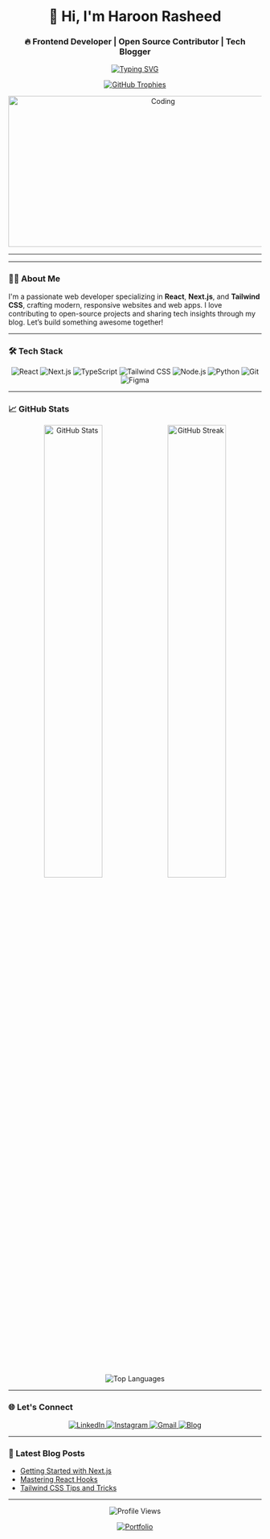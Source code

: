 <h1 align="center">🚀 Hi, I'm Haroon Rasheed</h1>
<h3 align="center">🔥 Frontend Developer | Open Source Contributor | Tech Blogger</h3>

<p align="center">
  <a href="https://haroon-portfolio-green.vercel.app/" target="_blank">
    <img src="https://readme-typing-svg.demolab.com?font=Fira+Code&size=24&duration=2800&pause=1000&color=58A6FF&center=true&vCenter=true&width=450&lines=Full-stack+Developer;Open+Source+Enthusiast;Tech+Blogger;Problem+Solver" alt="Typing SVG" />
  </a>
</p>

<p align="center">
  <a href="https://haroon-portfolio-green.vercel.app/">
    <img src="https://github-profile-trophy.vercel.app/?username=itxharoonkhan&theme=onedark&row=1&column=6&margin-w=15&margin-h=15" alt="GitHub Trophies" />
  </a>
</p>

<p align="center">
  <img src="https://raw.githubusercontent.com/itxharoonkhan/itxharoonkhan/main/giphy.gif" alt="Coding" width="600" height="300" />
</p>

---

---

### 👨‍💻 About Me
I'm a passionate web developer specializing in **React**, **Next.js**, and **Tailwind CSS**, crafting modern, responsive websites and web apps. I love contributing to open-source projects and sharing tech insights through my blog. Let’s build something awesome together!

---


### 🛠 Tech Stack

<p align="center">
  <!-- Frontend -->
  <img src="https://img.shields.io/badge/React-20232A?style=for-the-badge&logo=react&logoColor=61DAFB" alt="React" />
  <img src="https://img.shields.io/badge/Next.js-000000?style=for-the-badge&logo=nextdotjs&logoColor=white" alt="Next.js" />
  <img src="https://img.shields.io/badge/TypeScript-007ACC?style=for-the-badge&logo=typescript&logoColor=white" alt="TypeScript" />
  <img src="https://img.shields.io/badge/Tailwind_CSS-38B2AC?style=for-the-badge&logo=tailwind-css&logoColor=white" alt="Tailwind CSS" />
  <!-- Backend -->
  <img src="https://img.shields.io/badge/Node.js-339933?style=for-the-badge&logo=nodedotjs&logoColor=white" alt="Node.js" />
  <img src="https://img.shields.io/badge/Python-3776AB?style=for-the-badge&logo=python&logoColor=white" alt="Python" />
  <!-- Tools -->
  <img src="https://img.shields.io/badge/Git-F05032?style=for-the-badge&logo=git&logoColor=white" alt="Git" />
  <img src="https://img.shields.io/badge/Figma-F24E1E?style=for-the-badge&logo=figma&logoColor=white" alt="Figma" />
</p>

---

### 📈 GitHub Stats

<p align="center">
  <img src="https://github-readme-stats.vercel.app/api?username=itxharoonkHAN&show_icons=true&theme=radical" alt="GitHub Stats" width="48%" />
  <img src="https://github-readme-streak-stats.herokuapp.com/?user=itxharoonkhan&theme=radical" alt="GitHub Streak" width="48%" />
</p>

<p align="center">
  <img src="https://github-readme-stats.vercel.app/api/top-langs/?username=itxharoonkhan&layout=compact&theme=radical" alt="Top Languages" />
</p>

---

### 🌐 Let's Connect

<p align="center">
  <a href="https://www.linkedin.com/in/haroon-rasheed-236a6a2bb/">
    <img src="https://img.shields.io/badge/LinkedIn-0077B5?style=for-the-badge&logo=linkedin&logoColor=white" alt="LinkedIn" />
  </a>
  <a href="https://www.instagram.com/haroonrasheedkhan007/">
    <img src="https://img.shields.io/badge/Instagram-E4405F?style=for-the-badge&logo=instagram&logoColor=white" alt="Instagram" />
  </a>
  <a href="mailto:haroonrasheedkhan@example.com">
    <img src="https://img.shields.io/badge/Gmail-D14836?style=for-the-badge&logo=gmail&logoColor=white" alt="Gmail" />
  </a>
  <a href="https://blog-website-seven-pearl.vercel.app/">
    <img src="https://img.shields.io/badge/Blog-FF5722?style=for-the-badge&logo=medium&logoColor=white" alt="Blog" />
  </a>
</p>

---

### 📝 Latest Blog Posts
<!-- BLOG-POST-LIST:START -->
- [Getting Started with Next.js](https://blog-website-seven-pearl.vercel.app/post/nextjs-guide)
- [Mastering React Hooks](https://blog-website-seven-pearl.vercel.app/post/react-hooks)
- [Tailwind CSS Tips and Tricks](https://blog-website-seven-pearl.vercel.app/post/tailwind-tips)
<!-- BLOG-POST-LIST:END -->

---

<p align="center">
  <img src="https://komarev.com/ghpvc/?username=itxharoonkhan&label=Profile+Views&color=blueviolet&style=flat-square" alt="Profile Views" />
</p>

<p align="center">
  <a href="https://haroon-portfolio-green.vercel.app/">
    <img src="https://img.shields.io/badge/Portfolio-%23000000.svg?style=for-the-badge&logo=vercel&logoColor=white" alt="Portfolio" />
  </a>
</p>
